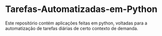 # Tarefas-Automatizadas-em-Python
Este repositório contém aplicações feitas em python, voltadas para a automatização de tarefas diárias de certo contexto de demanda.
